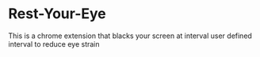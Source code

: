 # Rest-Your-Eye
This is a chrome extension that blacks your screen at interval user defined interval to reduce eye strain
